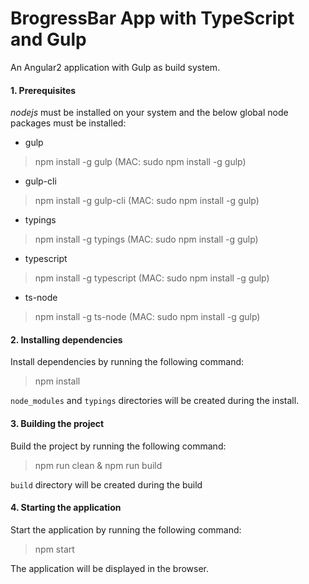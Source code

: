 BrogressBar App with TypeScript and Gulp
=================================

An Angular2 application with Gulp as build system.

#### 1. Prerequisites

*nodejs* must be installed on your system and the below global node packages must be installed:

- gulp

> npm install -g gulp (MAC: sudo npm install -g gulp)

- gulp-cli

> npm install -g gulp-cli (MAC: sudo npm install -g gulp)

- typings

> npm install -g typings (MAC: sudo npm install -g gulp)

- typescript

> npm install -g typescript (MAC: sudo npm install -g gulp)

- ts-node

> npm install -g ts-node (MAC: sudo npm install -g gulp)


#### 2. Installing dependencies

Install dependencies by running the following command:

> npm install

`node_modules` and `typings` directories will be created during the install.

#### 3. Building the project

Build the project by running the following command:

> npm run clean & npm run build

`build` directory will be created during the build

#### 4. Starting the application

Start the application by running the following command:

> npm start

The application will be displayed in the browser.
 